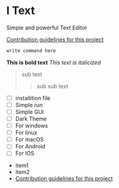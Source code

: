 # I Text 
Simple and powerful Text Editor

[Contribution guidelines for this project](docs/CONTRIBUTING.md)

```python
write command here
```

**This is bold text**
*This text is italicized*

> sub text
>> sub sub text 

- [ ] installition file
- [ ] Simple run
- [ ] Simple GUI
- [ ] Dark Theme
- [ ] For windows
- [ ] For linux
- [ ] For macOS
- [ ] For Android
- [ ] For IOS

- item1
- item2
- [Contribution guidelines for this project](docs/CONTRIBUTING.md)
